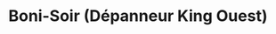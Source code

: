 ---
title: "Boni-Soir (Dépanneur King Ouest)"
url: /sherbrooke/boni-soir-depanneur-king-ouest/
shop: Lebensmittel
---